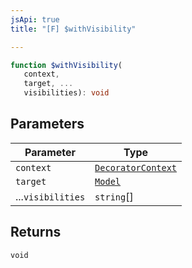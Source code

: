 ```yaml
---
jsApi: true
title: "[F] $withVisibility"

---
```

```ts
function $withVisibility(
   context, 
   target, ...
   visibilities): void
```

## Parameters

| Parameter | Type |
| ------ | ------ |
| `context` | [`DecoratorContext`](../interfaces/DecoratorContext.md) |
| `target` | [`Model`](../interfaces/Model.md) |
| ...`visibilities` | `string`[] |

## Returns

`void`

